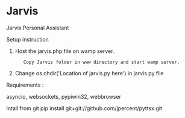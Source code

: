 # Jarvis
Jarvis Personal Assistant

Setup instruction

1) Host the jarvis.php file on wamp server.

          Copy Jarvis folder in www directory and start wamp server.
          
2) Change os.chdir('Location of jarvis.py here') in jarvis.py file

Requirements :

asyncio,
websockets,
pypiwin32,
webbrowser

Intall from git
pip install git+git://github.com/jpercent/pyttsx.git

